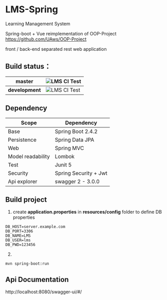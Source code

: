 # LMS-Spring



Learning Management System

Spring-boot + Vue reimplementation of OOP-Project https://github.com/UAws/OOP-Project

front / back-end separated rest web application

## Build status：

| **master**      | ![LMS CI Test](https://github.com/UAws/LMS-Spring/workflows/LMS%20CI%20Test/badge.svg?branch=master) |
| --------------- | ------------------------------------------------------------ |
| **development** | ![LMS CI Test](https://github.com/UAws/LMS-Spring/workflows/LMS%20CI%20Test/badge.svg?branch=dev) |



## Dependency

| Scope             | Dependency            |
| ----------------- | --------------------- |
| Base              | Spring Boot 2.4.2     |
| Persistence       | Spring Data JPA       |
| Web               | Spring MVC            |
| Model readability | Lombok                |
| Test              | Junit 5               |
| Security          | Spring Security + Jwt |
| Api explorer      | swagger 2 - 3.0.0     |



## Build project

1. create **application.properties** in **resources/config** folder to define DB properties

```properties
DB_HOST=server.example.com
DB_PORT=3306
DB_NAME=LMS
DB_USER=lms
DB_PWD=123456
```

2. 

```shell
mvn spring-boot:run
```



##  Api Documentation

http://localhost:8080/swagger-ui/#/
